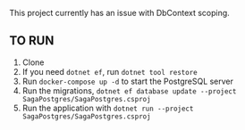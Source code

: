 This project currently has an issue with DbContext scoping.

## TO RUN

1. Clone
2. If you need `dotnet ef`, run `dotnet tool restore`
3. Run `docker-compose up -d` to start the PostgreSQL server
4. Run the migrations, `dotnet ef database update --project SagaPostgres/SagaPostgres.csproj`
5. Run the application with `dotnet run --project SagaPostgres/SagaPostgres.csproj`
